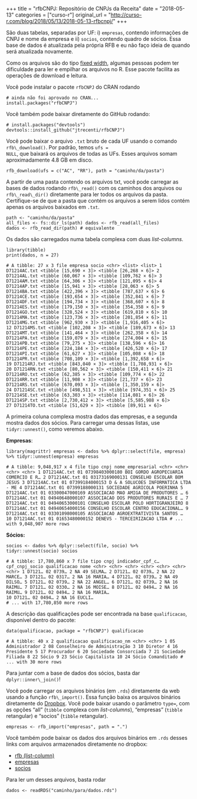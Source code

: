 +++
title = "rfbCNPJ: Repositório de CNPJs da Receita"
date = "2018-05-13"
categories = ["curso-r"]
original_url = "http://curso-r.com/blog/2018/05/13/2018-05-13-rfbcnpj/"
+++

<p>
São duas tabelas, separadas por UF: i) <code>empresas</code>, contendo
informações de CNPJ e nome da empresa e ii) <code>socios</code>,
contendo quadro de sócios. Essa base de dados é atualizada pela própria
RFB e eu não faço ideia de quando será atualizada novamente.
</p>
<p>
Como os arquivos são do tipo
<a href="https://readr.tidyverse.org/reference/read_fwf.html">fixed
width</a>, algumas pessoas podem ter dificuldade para ler e empilhar os
arquivos no R. Esse pacote facilita as operações de download e leitura.
</p>
<p>
Você pode instalar o pacote <code>rfbCNPJ</code> do CRAN rodando
</p>
<pre class="r"><code># ainda n&#xE3;o foi aprovado no CRAN...
install.packages(&quot;rfbCNPJ&quot;)</code></pre>
<p>
Você também pode baixar diretamente do GitHub rodando:
</p>
<pre class="r"><code># install.packages(&quot;devtools&quot;)
devtools::install_github(&quot;jtrecenti/rfbCNPJ&quot;)</code></pre>

<p>
Você pode baixar o arquivo <code>.txt</code> bruto de cada UF usando o
comando <code>rfb\_download()</code>. Por padrão, temos <code>ufs =
NULL</code>, que baixará os arquivos de todas as UFs. Esses arquivos
somam aproximadamente 4.8 GB em disco.
</p>
<pre class="r"><code>rfb_download(ufs = c(&quot;AC&quot;, &quot;RR&quot;), path = &quot;caminho/da/pasta&quot;)</code></pre>

<p>
A partir de uma pasta contendo os arquivos txt, você pode carregar as
bases de dados rodando <code>rfb\_read()</code> com os caminhos dos
arquivos ou <code>rfb\_read\_dir()</code> diretamente para ler todos os
arquivos da pasta. Certifique-se de que a pasta que contém os arquivos a
serem lidos contém apenas os arquivos baixados em <code>.txt</code>.
</p>
<pre class="r"><code>path &lt;- &quot;caminho/da/pasta&quot;
all_files &lt;- fs::dir_ls(path) dados &lt;- rfb_read(all_files)
dados &lt;- rfb_read_dir(path) # equivalente</code></pre>

<p>
Os dados são carregados numa tabela complexa com duas
<em>list-columns</em>.
</p>
<pre class="r"><code>library(tibble)
print(dados, n = 27)</code></pre>
<pre><code># A tibble: 27 x 3 file empresa socio &lt;chr&gt; &lt;list&gt; &lt;list&gt; 1 D71214AC.txt &lt;tibble [15,690 &#xD7; 3]&gt; &lt;tibble [26,268 &#xD7; 6]&gt; 2 D71214AL.txt &lt;tibble [60,067 &#xD7; 3]&gt; &lt;tibble [109,762 &#xD7; 6]&gt; 3 D71214AM.txt &lt;tibble [64,306 &#xD7; 3]&gt; &lt;tibble [121,095 &#xD7; 6]&gt; 4 D71214AP.txt &lt;tibble [15,941 &#xD7; 3]&gt; &lt;tibble [28,063 &#xD7; 6]&gt; 5 D71214BA.txt &lt;tibble [422,396 &#xD7; 3]&gt; &lt;tibble [787,637 &#xD7; 6]&gt; 6 D71214CE.txt &lt;tibble [193,654 &#xD7; 3]&gt; &lt;tibble [352,841 &#xD7; 6]&gt; 7 D71214DF.txt &lt;tibble [194,734 &#xD7; 3]&gt; &lt;tibble [368,607 &#xD7; 6]&gt; 8 D71214ES.txt &lt;tibble [179,150 &#xD7; 3]&gt; &lt;tibble [354,358 &#xD7; 6]&gt; 9 D71214GO.txt &lt;tibble [328,524 &#xD7; 3]&gt; &lt;tibble [619,810 &#xD7; 6]&gt; 10 D71214MA.txt &lt;tibble [123,736 &#xD7; 3]&gt; &lt;tibble [201,854 &#xD7; 6]&gt; 11 D71214MG.txt &lt;tibble [962,930 &#xD7; 3]&gt; &lt;tibble [1,916,405 &#xD7; 6]&gt;
12 D71214MS.txt &lt;tibble [102,208 &#xD7; 3]&gt; &lt;tibble [189,673 &#xD7; 6]&gt; 13 D71214MT.txt &lt;tibble [141,464 &#xD7; 3]&gt; &lt;tibble [262,358 &#xD7; 6]&gt; 14 D71214PA.txt &lt;tibble [159,079 &#xD7; 3]&gt; &lt;tibble [274,004 &#xD7; 6]&gt; 15 D71214PB.txt &lt;tibble [79,275 &#xD7; 3]&gt; &lt;tibble [138,596 &#xD7; 6]&gt; 16 D71214PE.txt &lt;tibble [224,184 &#xD7; 3]&gt; &lt;tibble [426,520 &#xD7; 6]&gt; 17 D71214PI.txt &lt;tibble [61,627 &#xD7; 3]&gt; &lt;tibble [105,008 &#xD7; 6]&gt; 18 D71214PR.txt &lt;tibble [708,109 &#xD7; 3]&gt; &lt;tibble [1,392,658 &#xD7; 6]&gt;
19 D71214RJ.txt &lt;tibble [843,040 &#xD7; 3]&gt; &lt;tibble [1,708,931 &#xD7; 6]&gt;
20 D71214RN.txt &lt;tibble [80,562 &#xD7; 3]&gt; &lt;tibble [150,411 &#xD7; 6]&gt; 21 D71214RO.txt &lt;tibble [62,385 &#xD7; 3]&gt; &lt;tibble [109,774 &#xD7; 6]&gt; 22 D71214RR.txt &lt;tibble [11,908 &#xD7; 3]&gt; &lt;tibble [21,737 &#xD7; 6]&gt; 23 D71214RS.txt &lt;tibble [670,093 &#xD7; 3]&gt; &lt;tibble [1,350,159 &#xD7; 6]&gt;
24 D71214SC.txt &lt;tibble [498,511 &#xD7; 3]&gt; &lt;tibble [974,351 &#xD7; 6]&gt; 25 D71214SE.txt &lt;tibble [63,303 &#xD7; 3]&gt; &lt;tibble [114,081 &#xD7; 6]&gt; 26 D71214SP.txt &lt;tibble [2,730,412 &#xD7; 3]&gt; &lt;tibble [5,585,988 &#xD7; 6]&gt;
27 D71214TO.txt &lt;tibble [51,629 &#xD7; 3]&gt; &lt;tibble [89,911 &#xD7; 6]&gt;</code></pre>
<p>
A primeira coluna complexa mostra dados das empresas, e a segunda mostra
dados dos sócios. Para carregar uma dessas listas, use
<code>tidyr::unnest()</code>, como veremos abaixo.
</p>
<p>
<strong>Empresas</strong>:
</p>
<pre class="r"><code>library(magrittr) empresas &lt;- dados %&gt;% dplyr::select(file, empresa) %&gt;% tidyr::unnest(empresa) empresas</code></pre>
<pre><code># A tibble: 9,048,917 x 4 file tipo cnpj nome_empresarial &lt;chr&gt; &lt;chr&gt; &lt;chr&gt; &lt;chr&gt; 1 D71214AC.txt 01 07398403000180 BOI GORDO AGROPECUARIA COMERCIO E R&#x2026; 2 D71214AC.txt 01 03173169000131 CONSELHO ESCOLAR BOM JESUS 3 D71214AC.txt 01 07399184000153 D &amp; A SOLUCOES INFORMATICA LTDA - ME 4 D71214AC.txt 01 07399188000131 SOCIEDADE AGRICOLA POERINHA 5 D71214AC.txt 01 03300047000169 ASSOCIACAO MAO AMIGA DE PRODUTORES &#x2026; 6 D71214AC.txt 01 04940648000107 ASSOCIACAO DOS PRODUTORES RURAIS E &#x2026; 7 D71214AC.txt 01 04940653000101 CONSELHO ESCOLAR POLO HORTIGRANJEIRO 8 D71214AC.txt 01 04940654000156 CONSELHO ESCOLAR CENTRO EDUCACIONAL&#x2026; 9 D71214AC.txt 01 03301098000105 ASSOCIACAO AGROEXTRATIVISTA SANTOS &#x2026;
10 D71214AC.txt 01 01653480000152 DENEVS - TERCEIRIZACAO LTDA # ... with 9,048,907 more rows
</code></pre>
<p>
<strong>Sócios:</strong>
</p>
<pre class="r"><code>socios &lt;- dados %&gt;% dplyr::select(file, socio) %&gt;% tidyr::unnest(socio) socios</code></pre>
<pre><code># A tibble: 17,780,860 x 7 file tipo cnpj indicador_cpf_c&#x2026; cpf_cnpj_socio qualificacao nome &lt;chr&gt; &lt;chr&gt; &lt;chr&gt; &lt;chr&gt; &lt;chr&gt; &lt;chr&gt; &lt;chr&gt; 1 D7121&#x2026; 02 0739&#x2026; 2 NA 49 SELMA&#x2026; 2 D7121&#x2026; 02 0739&#x2026; 2 NA 22 MARCE&#x2026; 3 D7121&#x2026; 02 0317&#x2026; 2 NA 16 MARIA&#x2026; 4 D7121&#x2026; 02 0739&#x2026; 2 NA 49 DILSO&#x2026; 5 D7121&#x2026; 02 0739&#x2026; 2 NA 22 ANGEL&#x2026; 6 D7121&#x2026; 02 0739&#x2026; 2 NA 16 RAIMU&#x2026; 7 D7121&#x2026; 02 0330&#x2026; 2 NA 16 MOISE&#x2026; 8 D7121&#x2026; 02 0494&#x2026; 2 NA 16 RAIMU&#x2026; 9 D7121&#x2026; 02 0494&#x2026; 2 NA 16 MARIA&#x2026;
10 D7121&#x2026; 02 0494&#x2026; 2 NA 16 EUCLI&#x2026;
# ... with 17,780,850 more rows
</code></pre>
<p>
A descrição das qualificações pode ser encontrada na base
<code>qualificacao</code>, disponível dentro do pacote:
</p>
<pre class="r"><code>data(qualificacao, package = &quot;rfbCNPJ&quot;) qualificacao</code></pre>
<pre><code># A tibble: 40 x 2 qualificacao qualificacao_nm &lt;chr&gt; &lt;chr&gt; 1 05 Administrador 2 08 Conselheiro de Administra&#xE7;&#xE3;o 3 10 Diretor 4 16 Presidente 5 17 Procurador 6 20 Sociedade Consorciada 7 21 Sociedade Filiada 8 22 S&#xF3;cio 9 23 S&#xF3;cio Capitalista 10 24 S&#xF3;cio Comanditado # ... with 30 more rows</code></pre>
<p>
Para juntar com a base de dados dos sócios, basta dar
<code>dplyr::inner\_join()</code>!
</p>

<p>
Você pode carregar os arquivos binários (em <code>.rds</code>)
diretamente da web usando a função <code>rfb\_import()</code>. Essa
função baixa os arquivos binários diretamente do
<a href="https://www.dropbox.com/sh/tneczglkt11co0b/AABuRuJR02w2QcUbuhSl1XvLa?dl=0">Dropbox</a>.
Você pode baixar usando o parâmetro <code>type=</code>, com as opções
“all” (<code>tibble</code> complexa com <em>list-columns</em>),
“empresas” (<code>tibble</code> retangular) e “socios”
(<code>tibble</code> retangular).
</p>
<pre class="r"><code>empresas &lt;- rfb_import(&quot;empresas&quot;, path = &quot;.&quot;)</code></pre>
<p>
Você também pode baixar os dados dos arquivos binários em
<code>.rds</code> desses links com arquivos armazenados diretamente no
dropbox:
</p>
<ul>
<li>
<a href="https://www.dropbox.com/s/js3lvm0ogpxcjch/rfb.rds?dl=1">rfb
(list-column)</a>
</li>
<li>
<a href="https://www.dropbox.com/s/9h06mn9rzml4d2h/rfb_empresas.rds?dl=1">empresas</a>
</li>
<li>
<a href="https://www.dropbox.com/s/67rs8fiv77gu73f/rfb_socios.rds?dl=1">socios</a>
</li>
</ul>
<p>
Para ler um desses arquivos, basta rodar
</p>
<pre class="r"><code>dados &lt;- readRDS(&quot;caminho/para/dados.rds&quot;)</code></pre>


